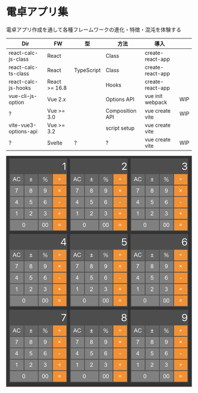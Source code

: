 # 電卓アプリ集

電卓アプリ作成を通して各種フレームワークの進化・特徴・混沌を体験する

| Dir                   | FW            | 型         | 方法            | 導入             |     |
|-----------------------|---------------|------------|-----------------|------------------|-----|
| react-calc-js-class   | React         |            | Class           | create-react-app |     |
| react-calc-ts-class   | React         | TypeScript | Class           | create-react-app |     |
| react-calc-js-hooks   | React >= 16.8 |            | Hooks           | create-react-app |     |
| vue-cli-js-option     | Vue 2.x       |            | Options API     | vue init webpack | WIP |
| ?                     | Vue >= 3.0    |            | Composition API | vue create vite  | WIP |
| vite-vue3-options-api | Vue >= 3.2    |            | script setup    | vue create vite  |     |
| ?                     | Svelte        | ?          | ?               | vue create vite  | WIP |

![](image.png)

